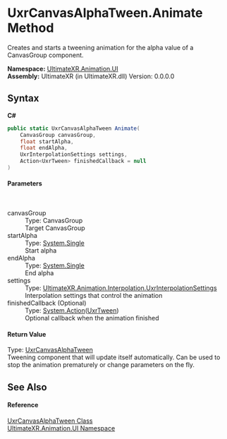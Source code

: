 # UxrCanvasAlphaTween.Animate Method 
 

Creates and starts a tweening animation for the alpha value of a CanvasGroup component.

**Namespace:**&nbsp;<a href="N_UltimateXR_Animation_UI">UltimateXR.Animation.UI</a><br />**Assembly:**&nbsp;UltimateXR (in UltimateXR.dll) Version: 0.0.0.0

## Syntax

**C#**<br />
``` C#
public static UxrCanvasAlphaTween Animate(
	CanvasGroup canvasGroup,
	float startAlpha,
	float endAlpha,
	UxrInterpolationSettings settings,
	Action<UxrTween> finishedCallback = null
)
```


#### Parameters
&nbsp;<dl><dt>canvasGroup</dt><dd>Type: CanvasGroup<br />Target CanvasGroup</dd><dt>startAlpha</dt><dd>Type: <a href="https://docs.microsoft.com/dotnet/api/system.single" target="_blank" rel="noopener noreferrer">System.Single</a><br />Start alpha</dd><dt>endAlpha</dt><dd>Type: <a href="https://docs.microsoft.com/dotnet/api/system.single" target="_blank" rel="noopener noreferrer">System.Single</a><br />End alpha</dd><dt>settings</dt><dd>Type: <a href="T_UltimateXR_Animation_Interpolation_UxrInterpolationSettings">UltimateXR.Animation.Interpolation.UxrInterpolationSettings</a><br />Interpolation settings that control the animation</dd><dt>finishedCallback (Optional)</dt><dd>Type: <a href="https://docs.microsoft.com/dotnet/api/system.action-1" target="_blank" rel="noopener noreferrer">System.Action</a>(<a href="T_UltimateXR_Animation_UI_UxrTween">UxrTween</a>)<br />Optional callback when the animation finished</dd></dl>

#### Return Value
Type: <a href="T_UltimateXR_Animation_UI_UxrCanvasAlphaTween">UxrCanvasAlphaTween</a><br />Tweening component that will update itself automatically. Can be used to stop the animation prematurely or change parameters on the fly.

## See Also


#### Reference
<a href="T_UltimateXR_Animation_UI_UxrCanvasAlphaTween">UxrCanvasAlphaTween Class</a><br /><a href="N_UltimateXR_Animation_UI">UltimateXR.Animation.UI Namespace</a><br />